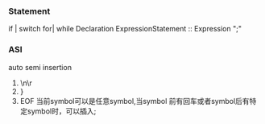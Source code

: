 ### Statement
if | switch
for| while
Declaration
ExpressionStatement :: Expression ";"

### ASI
auto semi insertion

1. \n\r
2. }
3. EOF
当前symbol可以是任意symbol,当symbol 前有回车或者symbol后有特定symbol时，可以插入;
